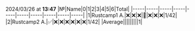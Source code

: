 2024/03/26 at **13:47**
|№|Name|0|1|2|3|4|5|6|Total|
|-----|-----|-----|-----|-----|-----|-----|-----|-----|-----|
|1|Rustcamp1 A.|❌|❌|❌|🔄|❌|❌|❌|1/42|
|2|Rustcamp2 A.|✅|❌|❌|❌|❌|❌|❌|1/42|
|Average|||||||||1|
